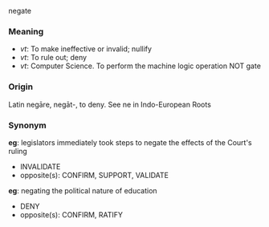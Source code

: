 negate
### Meaning
+ _vt_: To make ineffective or invalid; nullify
+ _vt_: To rule out; deny
+ _vt_: Computer Science. To perform the machine logic operation NOT gate

### Origin

Latin negāre, negāt-, to deny. See ne in Indo-European Roots

### Synonym

__eg__: legislators immediately took steps to negate the effects of the Court's ruling

+ INVALIDATE
+ opposite(s): CONFIRM, SUPPORT, VALIDATE

__eg__: negating the political nature of education

+ DENY
+ opposite(s): CONFIRM, RATIFY


